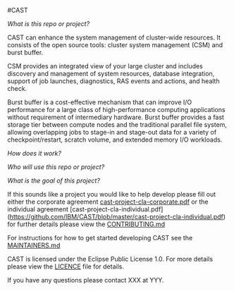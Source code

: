 #CAST

*What is this repo or project?*

CAST can
enhance the system management of cluster-wide resources. It consists of the
open source tools: cluster system management (CSM) and burst buffer. 

CSM provides an integrated view of your
large cluster and includes discovery and management of system resources,
database integration, support of job launches, diagnostics, RAS events and
actions, and health check. 

Burst buffer is a cost-effective mechanism that can improve I/O performance for a large class of
high-performance computing applications without requirement of intermediary hardware. Burst buffer provides a fast storage
tier between compute nodes and the traditional parallel file system, allowing
overlapping jobs to stage-in and stage-out data for a variety of
checkpoint/restart, scratch volume, and extended memory I/O workloads. 

*How does it work?*

*Who will use this repo or project?* 

*What is the goal of this project?*

If this sounds like a project you would like to help develop please fill out
either the corporate agreement [cast-project-cla-corporate.pdf](https://github.com/IBM/CAST/blob/master/cast-project-cla-corporate.pdf) or the
individual agreement [cast-project-cla-individual.pdf] (https://github.com/IBM/CAST/blob/master/cast-project-cla-individual.pdf) for further
details please view the [CONTRIBUTING.md](https://github.com/IBM/CAST/blob/master/CONTRIBUTING.md)

For instructions for how to get started developing CAST see the [MAINTAINERS.md](https://github.com/IBM/CAST/blob/master/MAINTAINERS.md)

CAST is licensed under the Eclipse Public License 1.0. For more details please view
the [LICENCE](https://github.com/IBM/CAST/blob/master/LICENSE) file for details.

If you have any questions please contact XXX at YYY.
